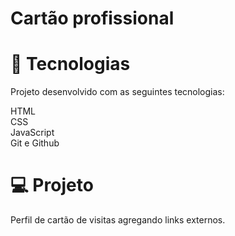 # Cartão profissional

# 🚀 Tecnologias

Projeto desenvolvido com as seguintes tecnologias:

HTML <br>
CSS <br>
JavaScript <br>
Git e Github <br>

# 💻 Projeto

Perfil de cartão de visitas agregando links externos.